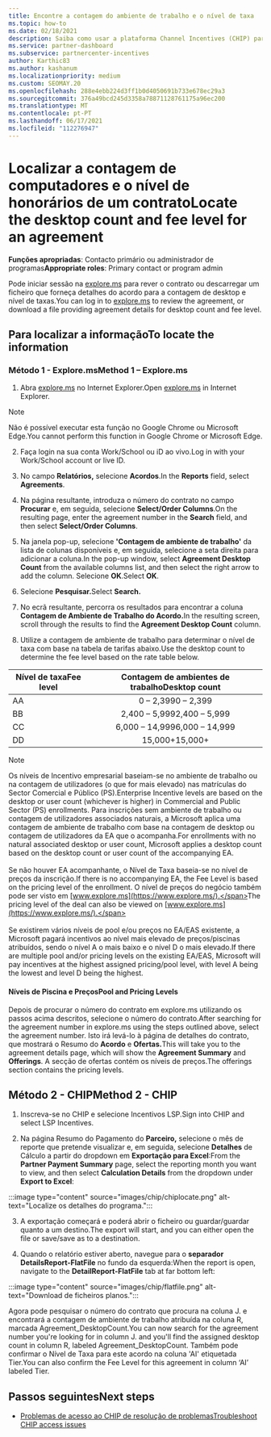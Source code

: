 ```yaml
---
title: Encontre a contagem do ambiente de trabalho e o nível de taxa
ms.topic: how-to
ms.date: 02/18/2021
description: Saiba como usar a plataforma Channel Incentives (CHIP) para encontrar a contagem de desktop e informações de nível de taxas para um acordo.
ms.service: partner-dashboard
ms.subservice: partnercenter-incentives
author: Karthic83
ms.author: kashanum
ms.localizationpriority: medium
ms.custom: SEOMAY.20
ms.openlocfilehash: 288e4ebb224d3ff1b0d4050691b733e678ec29a3
ms.sourcegitcommit: 376a49bcd245d3358a78871128761175a96ec200
ms.translationtype: MT
ms.contentlocale: pt-PT
ms.lasthandoff: 06/17/2021
ms.locfileid: "112276947"
---
```

# <a name="locate-the-desktop-count-and-fee-level-for-an-agreement"></a><span data-ttu-id="cf415-103">Localizar a contagem de computadores e o nível de honorários de um contrato</span><span class="sxs-lookup"><span data-stu-id="cf415-103">Locate the desktop count and fee level for an agreement</span></span>

<span data-ttu-id="cf415-104">**Funções apropriadas**: Contacto primário ou administrador de programas</span><span class="sxs-lookup"><span data-stu-id="cf415-104">**Appropriate roles**: Primary contact or program admin</span></span>

<span data-ttu-id="cf415-105">Pode iniciar sessão na [explore.ms](https://www.explore.ms/) para rever o contrato ou descarregar um ficheiro que forneça detalhes do acordo para a contagem de desktop e nível de taxas.</span><span class="sxs-lookup"><span data-stu-id="cf415-105">You can log in to [explore.ms](https://www.explore.ms/) to review the agreement, or download a file providing agreement details for desktop count and fee level.</span></span>

## <a name="to-locate-the-information"></a><span data-ttu-id="cf415-106">Para localizar a informação</span><span class="sxs-lookup"><span data-stu-id="cf415-106">To locate the information</span></span>

### <a name="method-1--explorems"></a><span data-ttu-id="cf415-107">Método 1 - Explore.ms</span><span class="sxs-lookup"><span data-stu-id="cf415-107">Method 1 – Explore.ms</span></span>

1. <span data-ttu-id="cf415-108">Abra [explore.ms](https://www.explore.ms/) no Internet Explorer.</span><span class="sxs-lookup"><span data-stu-id="cf415-108">Open [explore.ms](https://www.explore.ms/) in Internet Explorer.</span></span> 

>[!Note]
><span data-ttu-id="cf415-109">Não é possível executar esta função no Google Chrome ou Microsoft Edge.</span><span class="sxs-lookup"><span data-stu-id="cf415-109">You cannot perform this function in Google Chrome or Microsoft Edge.</span></span>

2. <span data-ttu-id="cf415-110">Faça login na sua conta Work/School ou iD ao vivo.</span><span class="sxs-lookup"><span data-stu-id="cf415-110">Log in with your Work/School account or live ID.</span></span>  

3. <span data-ttu-id="cf415-111">No campo **Relatórios,** selecione **Acordos**.</span><span class="sxs-lookup"><span data-stu-id="cf415-111">In the **Reports** field, select **Agreements**.</span></span>

4. <span data-ttu-id="cf415-112">Na página resultante, introduza o número do contrato no campo **Procurar** e, em seguida, selecione **Select/Order Columns**.</span><span class="sxs-lookup"><span data-stu-id="cf415-112">On the resulting page, enter the agreement number in the **Search** field, and then select **Select/Order Columns**.</span></span>

5. <span data-ttu-id="cf415-113">Na janela pop-up, selecione **'Contagem de ambiente de trabalho'** da lista de colunas disponíveis e, em seguida, selecione a seta direita para adicionar a coluna.</span><span class="sxs-lookup"><span data-stu-id="cf415-113">In the pop-up window, select **Agreement Desktop Count** from the available columns list, and then select the right arrow to add the column.</span></span> <span data-ttu-id="cf415-114">Selecione **OK**.</span><span class="sxs-lookup"><span data-stu-id="cf415-114">Select **OK**.</span></span>

6. <span data-ttu-id="cf415-115">Selecione **Pesquisar.**</span><span class="sxs-lookup"><span data-stu-id="cf415-115">Select **Search.**</span></span>

7. <span data-ttu-id="cf415-116">No ecrã resultante, percorra os resultados para encontrar a coluna **Contagem de Ambiente de Trabalho do Acordo.**</span><span class="sxs-lookup"><span data-stu-id="cf415-116">In the resulting screen, scroll through the results to find the **Agreement Desktop Count** column.</span></span> 

8. <span data-ttu-id="cf415-117">Utilize a contagem de ambiente de trabalho para determinar o nível de taxa com base na tabela de tarifas abaixo.</span><span class="sxs-lookup"><span data-stu-id="cf415-117">Use the desktop count to determine the fee level based on the rate table below.</span></span>  

| <span data-ttu-id="cf415-118">Nível de taxa</span><span class="sxs-lookup"><span data-stu-id="cf415-118">Fee level</span></span> | <span data-ttu-id="cf415-119">Contagem de ambientes de trabalho</span><span class="sxs-lookup"><span data-stu-id="cf415-119">Desktop count</span></span> |
| ------ | :-----------: |
|  <span data-ttu-id="cf415-120">A</span><span class="sxs-lookup"><span data-stu-id="cf415-120">A</span></span> | <span data-ttu-id="cf415-121">0 – 2,399</span><span class="sxs-lookup"><span data-stu-id="cf415-121">0 – 2,399</span></span>    |
|  <span data-ttu-id="cf415-122">B</span><span class="sxs-lookup"><span data-stu-id="cf415-122">B</span></span> | <span data-ttu-id="cf415-123">2,400 – 5,999</span><span class="sxs-lookup"><span data-stu-id="cf415-123">2,400 – 5,999</span></span>    |
|  <span data-ttu-id="cf415-124">C</span><span class="sxs-lookup"><span data-stu-id="cf415-124">C</span></span> | <span data-ttu-id="cf415-125">6,000 – 14,999</span><span class="sxs-lookup"><span data-stu-id="cf415-125">6,000 – 14,999</span></span>    |
|  <span data-ttu-id="cf415-126">D</span><span class="sxs-lookup"><span data-stu-id="cf415-126">D</span></span> | <span data-ttu-id="cf415-127">15,000+</span><span class="sxs-lookup"><span data-stu-id="cf415-127">15,000+</span></span>   |

>[!NOTE]
><span data-ttu-id="cf415-128">Os níveis de Incentivo empresarial baseiam-se no ambiente de trabalho ou na contagem de utilizadores (o que for mais elevado) nas matrículas do Sector Comercial e Público (PS).</span><span class="sxs-lookup"><span data-stu-id="cf415-128">Enterprise Incentive levels are based on the desktop or user count (whichever is higher) in Commercial and Public Sector (PS) enrollments.</span></span> <span data-ttu-id="cf415-129">Para inscrições sem ambiente de trabalho ou contagem de utilizadores associados naturais, a Microsoft aplica uma contagem de ambiente de trabalho com base na contagem de desktop ou contagem de utilizadores da EA que o acompanha.</span><span class="sxs-lookup"><span data-stu-id="cf415-129">For enrollments with no natural associated desktop or user count, Microsoft applies a desktop count based on the desktop count or user count of the accompanying EA.</span></span> <br><br><span data-ttu-id="cf415-130">Se não houver EA acompanhante, o Nível de Taxa baseia-se no nível de preços da inscrição.</span><span class="sxs-lookup"><span data-stu-id="cf415-130">If there is no accompanying EA, the Fee Level is based on the pricing level of the enrollment.</span></span> <span data-ttu-id="cf415-131">O nível de preços do negócio também pode ser visto em [www.explore.ms](https://www.explore.ms/).</span><span class="sxs-lookup"><span data-stu-id="cf415-131">The pricing level of the deal can also be viewed on [www.explore.ms](https://www.explore.ms/).</span></span> <br><br><span data-ttu-id="cf415-132">Se existirem vários níveis de pool e/ou preços no EA/EAS existente, a Microsoft pagará incentivos ao nível mais elevado de preços/piscinas atribuídos, sendo o nível A o mais baixo e o nível D o mais elevado.</span><span class="sxs-lookup"><span data-stu-id="cf415-132">If there are multiple pool and/or pricing levels on the existing EA/EAS,  Microsoft will pay incentives at the highest assigned pricing/pool level, with level A being the lowest and level D being the highest.</span></span>

#### <a name="pool-and-pricing-levels"></a><span data-ttu-id="cf415-133">Níveis de Piscina e Preços</span><span class="sxs-lookup"><span data-stu-id="cf415-133">Pool and Pricing Levels</span></span>

<span data-ttu-id="cf415-134">Depois de procurar o número do contrato em explore.ms utilizando os passos acima descritos, selecione o número do contrato.</span><span class="sxs-lookup"><span data-stu-id="cf415-134">After searching for the agreement number in explore.ms using the steps outlined above, select the agreement number.</span></span> <span data-ttu-id="cf415-135">Isto irá levá-lo à página de detalhes do contrato, que mostrará o Resumo do **Acordo** e **Ofertas.**</span><span class="sxs-lookup"><span data-stu-id="cf415-135">This will take you to the agreement details page, which will show the **Agreement Summary** and **Offerings**.</span></span> <span data-ttu-id="cf415-136">A secção de ofertas contém os níveis de preços.</span><span class="sxs-lookup"><span data-stu-id="cf415-136">The offerings section contains the pricing levels.</span></span>

## <a name="method-2---chip"></a><span data-ttu-id="cf415-137">Método 2 - CHIP</span><span class="sxs-lookup"><span data-stu-id="cf415-137">Method 2 - CHIP</span></span>

1. <span data-ttu-id="cf415-138">Inscreva-se no CHIP e selecione Incentivos LSP.</span><span class="sxs-lookup"><span data-stu-id="cf415-138">Sign into CHIP and select LSP Incentives.</span></span>

2. <span data-ttu-id="cf415-139">Na página Resumo do Pagamento do **Parceiro,** selecione o mês de reporte que pretende visualizar e, em seguida, selecione **Detalhes** de Cálculo a partir do dropdown em **Exportação para Excel**:</span><span class="sxs-lookup"><span data-stu-id="cf415-139">From the **Partner Payment Summary** page, select the reporting month you want to view, and then select **Calculation Details** from the dropdown under **Export to Excel**:</span></span>

:::image type="content" source="images/chip/chiplocate.png" alt-text="Localize os detalhes do programa.":::

3. <span data-ttu-id="cf415-141">A exportação começará e poderá abrir o ficheiro ou guardar/guardar quanto a um destino.</span><span class="sxs-lookup"><span data-stu-id="cf415-141">The export will start, and you can either open the file or save/save as to a destination.</span></span>

4. <span data-ttu-id="cf415-142">Quando o relatório estiver aberto, navegue para o **separador DetailsReport-FlatFile** no fundo da esquerda:</span><span class="sxs-lookup"><span data-stu-id="cf415-142">When the report is open, navigate to the **DetailReport-FlatFile** tab at far bottom left:</span></span>

:::image type="content" source="images/chip/flatfile.png" alt-text="Download de ficheiros planos.":::

<span data-ttu-id="cf415-144">Agora pode pesquisar o número do contrato que procura na coluna J. e encontrará a contagem de ambiente de trabalho atribuída na coluna R, marcada Agreement_DesktopCount.</span><span class="sxs-lookup"><span data-stu-id="cf415-144">You can now search for the agreement number you're looking for in column J. and you'll find the assigned desktop count in column R, labeled Agreement_DesktopCount.</span></span> <span data-ttu-id="cf415-145">Também pode confirmar o Nível de Taxa para este acordo na coluna 'AI' etiquetada Tier.</span><span class="sxs-lookup"><span data-stu-id="cf415-145">You can also confirm the Fee Level for this agreement in column ‘AI’ labeled Tier.</span></span>

## <a name="next-steps"></a><span data-ttu-id="cf415-146">Passos seguintes</span><span class="sxs-lookup"><span data-stu-id="cf415-146">Next steps</span></span>

- [<span data-ttu-id="cf415-147">Problemas de acesso ao CHIP de resolução de problemas</span><span class="sxs-lookup"><span data-stu-id="cf415-147">Troubleshoot CHIP access issues</span></span>](chip-access-trouble.md)
